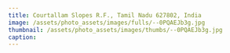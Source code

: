 ```yaml
---
title: Courtallam Slopes R.F., Tamil Nadu 627802, India
image: /assets/photo_assets/images/fulls/--0PQAEJb3g.jpg
thumbnail: /assets/photo_assets/images/thumbs/--0PQAEJb3g.jpg
caption: 
---
```

